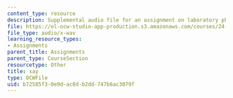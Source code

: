 ```yaml
---
content_type: resource
description: Supplemental audio file for an assignment on laboratory phonology.
file: https://ol-ocw-studio-app-production.s3.amazonaws.com/courses/24-910-topics-in-linguistic-theory-laboratory-phonology-spring-2007/b72585f30e9dac8db2dd747b6ac3079f_say.wav
file_type: audio/x-wav
learning_resource_types:
- Assignments
parent_title: Assignments
parent_type: CourseSection
resourcetype: Other
title: say
type: OCWFile
uid: b72585f3-0e9d-ac8d-b2dd-747b6ac3079f
---
```

